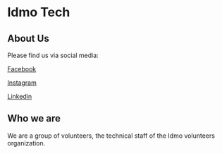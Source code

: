 # Idmo Tech

## About Us

Please find us via social media:

[Facebook](https://www.facebook.com/idmovolunteers/)

[Instagram](https://www.instagram.com/idmo_volunteers/)

[Linkedin](https://www.linkedin.com/company/idmo-volunteers)

## Who we are

We are a group of volunteers, the technical staff of the Idmo volunteers organization.
